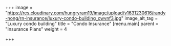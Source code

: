 +++
image = "https://res.cloudinary.com/hungryram19/image/upload/v1631230616/randy-nong/rn-insurance/luxury-condo-building_cwvnf3.jpg"
image_alt_tag = "Luxury condo building"
title = "Condo Insurance"
[menu.main]
parent = "Insurance Plans"
weight = 4

+++
